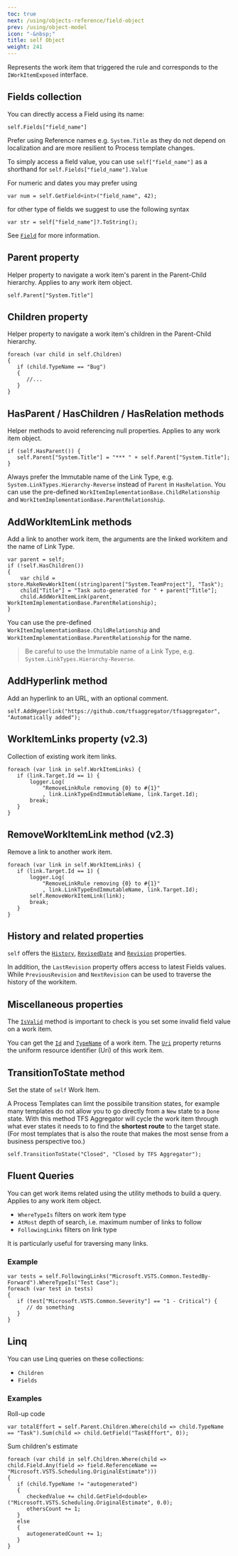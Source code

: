```yaml
---
toc: true
next: /using/objects-reference/field-object
prev: /using/object-model
icon: "-&nbsp;"
title: self Object
weight: 241
---
```

Represents the work item that triggered the rule and corresponds to the `IWorkItemExposed` interface.

## Fields collection

You can directly access a Field using its name:
```
self.Fields["field_name"]
```
Prefer using Reference names e.g. `System.Title` as they do not depend on localization and are more resilient to Process template changes.

To simply access a field value, you can use `self["field_name"]` as a shorthand for `self.Fields["field_name"].Value`

For numeric and dates you may prefer using
```
var num = self.GetField<int>("field_name", 42);
```
for other type of fields we suggest to use the following syntax
```
var str = self["field_name"]?.ToString();
```

See [`Field`](/using/objects-reference/field-object) for more information.



## Parent property
Helper property to navigate a work item's parent in the Parent-Child hierarchy. Applies to any work item object.

```
self.Parent["System.Title"]
```

## Children property
Helper property to navigate a work item's children in the Parent-Child hierarchy.

```
foreach (var child in self.Children)
{
   if (child.TypeName == "Bug")
   {
      //...
   }
}
```

## HasParent / HasChildren / HasRelation methods
Helper methods to avoid referencing null properties. Applies to any work item object.
```
if (self.HasParent()) {
   self.Parent["System.Title"] = "*** " + self.Parent["System.Title"];
}
```
Always prefer the Immutable name of the Link Type, e.g. `System.LinkTypes.Hierarchy-Reverse` instead of `Parent` in 
`HasRelation`.
You can use the pre-defined `WorkItemImplementationBase.ChildRelationship` and `WorkItemImplementationBase.ParentRelationship`.

## AddWorkItemLink methods
Add a link to another work item, the arguments are the linked workitem and the name of Link Type.
```
var parent = self;
if (!self.HasChildren())
{
    var child = store.MakeNewWorkItem((string)parent["System.TeamProject"], "Task");
    child["Title"] = "Task auto-generated for " + parent["Title"];
    child.AddWorkItemLink(parent, WorkItemImplementationBase.ParentRelationship);
}
```
You can use the pre-defined `WorkItemImplementationBase.ChildRelationship` and `WorkItemImplementationBase.ParentRelationship` for the name.

> Be careful to use the Immutable name of a Link Type, e.g. `System.LinkTypes.Hierarchy-Reverse`.

## AddHyperlink method
Add an hyperlink to an URL, with an optional comment.
```
self.AddHyperlink("https://github.com/tfsaggregator/tfsaggregator", "Automatically added");
```

## WorkItemLinks property (**v2.3**)
Collection of existing work item links.
```
foreach (var link in self.WorkItemLinks) {
   if (link.Target.Id == 1) {
       logger.Log(
           "RemoveLinkRule removing {0} to #{1}"
           , link.LinkTypeEndImmutableName, link.Target.Id);
       break;
   }
}
```

## RemoveWorkItemLink method (**v2.3**)
Remove a link to another work item.
```
foreach (var link in self.WorkItemLinks) {
   if (link.Target.Id == 1) {
       logger.Log(
           "RemoveLinkRule removing {0} to #{1}"
           , link.LinkTypeEndImmutableName, link.Target.Id);
       self.RemoveWorkItemLink(link);
       break;
   }
}
```

## History and related properties
`self` offers the [`History`](https://msdn.microsoft.com/en-us/library/microsoft.teamfoundation.workitemtracking.client.workitem.history.aspx),
[`RevisedDate`](https://msdn.microsoft.com/en-us/library/microsoft.teamfoundation.workitemtracking.client.workitem.reviseddate.aspx)
and [`Revision`](https://msdn.microsoft.com/en-us/library/microsoft.teamfoundation.workitemtracking.client.workitem.revision.aspx) properties.

In addition, the `LastRevision` property offers access to latest Fields values. While `PreviousRevision` and `NextRevision` can be used to traverse the history of the workitem.


## Miscellaneous properties

The [`IsValid`](https://msdn.microsoft.com/en-us/library/microsoft.teamfoundation.workitemtracking.client.workitem.isvalid.aspx) method is important to check is you set some invalid field value on a work item.

You can get the [`Id`](https://msdn.microsoft.com/en-us/library/microsoft.teamfoundation.workitemtracking.client.workitem.id.aspx)
and [`TypeName`](https://msdn.microsoft.com/en-us/library/microsoft.teamfoundation.workitemtracking.client.workitemtype.name.aspx) of a work item.
The [`Uri`](https://msdn.microsoft.com/en-us/library/microsoft.teamfoundation.workitemtracking.client.workitem.uri.aspx)
property returns the uniform resource identifier (Uri) of this work item. 


## TransitionToState method

Set the state of `self` Work Item.

A Process Templates can limt the possibile transition states, for example
many templates do not allow you to go directly from a `New` state to a `Done` state.
With this method TFS Aggregator will cycle the work item through what ever states it needs to to find the **shortest route** to the target state.
(For most templates that is also the route that makes the most sense from a business perspective too.)
```
self.TransitionToState("Closed", "Closed by TFS Aggregator");
```


## Fluent Queries

You can get work items related using the utility methods to build a query. Applies to any work item object.

 - `WhereTypeIs` filters on work item type
 - `AtMost` depth of search, i.e. maximum number of links to follow
 - `FollowingLinks` filters on link type

It is particularly useful for traversing many links.

### Example

```
var tests = self.FollowingLinks("Microsoft.VSTS.Common.TestedBy-Forward").WhereTypeIs("Test Case");
foreach (var test in tests)
{
   if (test["Microsoft.VSTS.Common.Severity"] == "1 - Critical") {
      // do something
   }
}
```

## Linq

You can use Linq queries on these collections:
 - `Children`
 - `Fields`

### Examples

Roll-up code
```
var totalEffort = self.Parent.Children.Where(child => child.TypeName == "Task").Sum(child => child.GetField("TaskEffort", 0));
```

Sum children's estimate
```
foreach (var child in self.Children.Where(child => child.Field.Any(field => field.ReferenceName == "Microsoft.VSTS.Scheduling.OriginalEstimate")))
{
   if (child.TypeName != "autogenerated")
   {
      checkedValue += child.GetField<double>("Microsoft.VSTS.Scheduling.OriginalEstimate", 0.0);
      othersCount += 1;
   }
   else
   {
      autogeneratedCount += 1;
   }
}
```
